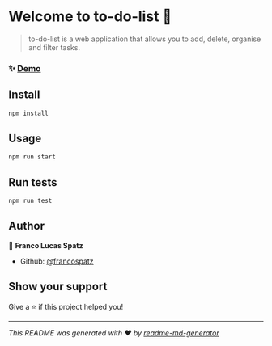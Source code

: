 # Welcome to to-do-list 👋

> to-do-list is a web application that allows you to add, delete, organise and filter tasks.

### ✨ [Demo](https://francospatz.github.io/to-do-list)

## Install

```sh
npm install
```

## Usage

```sh
npm run start
```

## Run tests

```sh
npm run test
```

## Author

👤 **Franco Lucas Spatz**

* Github: [@francospatz](https://github.com/francospatz)

## Show your support

Give a ⭐️ if this project helped you!


***
_This README was generated with ❤️ by [readme-md-generator](https://github.com/kefranabg/readme-md-generator)_
